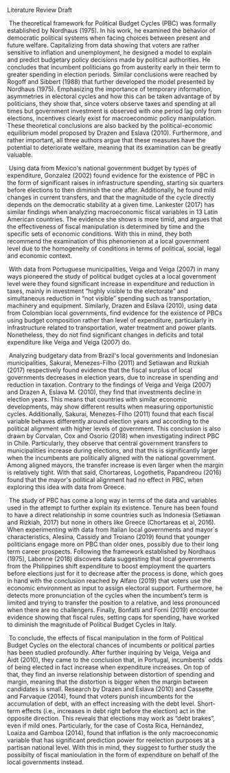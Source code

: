 Literature Review Draft

​	The theoretical framework for Political Budget Cycles (PBC) was formally established by Nordhaus (1975). In his work, he examined the behavior of democratic political systems when facing choices between present and future welfare. Capitalizing from data showing that voters are rather sensitive to inflation and unemployment, he designed a model to explain and predict budgetary policy decisions made by political authorities. He concludes that incumbent politicians go from austerity early in their term to greater spending in election periods. Similar conclusions were reached by Rogoff and Sibbert (1988) that further developed the model presented by Nordhaus (1975). Emphasizing the importance of temporary information, asymmetries in electoral cycles and how this can be taken advantage of by politicians, they show that, since voters observe taxes and spending at all times but government investment is observed with one period lag only from elections, incentives clearly exist for macroeconomic policy manipulation. These theoretical conclusions are also backed by the political-economic equilibrium model proposed by Drazen and Eslava (2010). Furthermore, and rather important, all three authors argue that these measures have the potential to deteriorate welfare, meaning that its examination can be greatly valuable. 

​       Using data from Mexico's national government budget by types of expenditure, Gonzalez (2002) found evidence for the existence of PBC in the form of significant raises in infrastructure spending, starting six quarters before elections to then diminish the one after. Additionally, he found mild changes in current transfers, and that the magnitude of the cycle directly depends on the democratic stability at a given time. Lankester (2017) has similar findings when analyzing macroeconomic fiscal variables in 13 Latin American countries. The evidence she shows is more timid, and argues that the effectiveness of fiscal manipulation is determined by time and the specific sets of economic conditions. With this in mind, they both recommend the examination of this phenomenon at a local government level due to the homogeneity of conditions in terms of political, social, legal and economic context. 

​       With data from Portuguese municipalities, Veiga and Veiga (2007) in many ways pioneered the study of political budget cycles at a local government level were they found significant increase in expenditure and reduction in taxes, mainly in investment “highly visible to the electorate” and simultaneous reduction in “not visible” spending such as transportation, machinery and equipment. Similarly, Drazen and Eslava (2010), using data from Colombian local governments, find evidence for the existence of PBCs using budget composition rather than level of expenditure, particularly in infrastructure related to transportation, water treatment and power plants. Nonetheless, they do not find significant changes in deficits and total expenditure like Veiga and Veiga (2007) do.

​       Analyzing budgetary data from Brazil's local governments and Indonesian municipalities, Sakurai, Menezes-Filho (2011) and Setiawan and Rizkiah (2017) respectively found evidence that the fiscal surplus of local governments decreases in election years, due to increase in spending and reduction in taxation. Contrary to the findings of Veiga and Veiga (2007) and Drazen A, Eslava M. (2010), they find that investments decline in election years. This means that countries with similar economic developments, may show different results when measuring opportunistic cycles. Additionally, Sakurai, Menezes-Filho (2011) found that each fiscal variable behaves differently around election years and according to the political alignment with higher levels of government. This conclusion is also drawn by Corvalan, Cox and Osorio (2018) when investigating indirect PBC in Chile. Particularly, they observe that central government transfers to municipalities increase during elections, and that this is significantly larger when the incumbents are politically aligned with the national government. Among aligned mayors, the transfer increase is even larger when the margin is relatively tight. With that said, Chortareas, Logothetis, Papandreou (2016) found that the mayor's political alignment had no effect in PBC, when exploring this idea with data from Greece.

​       The study of PBC has come a long way in terms of the data and variables used in the attempt to further explain its existence. Tenure has been found to have a direct relationship in some countries such as Indonesia (Setiawan and Rizkiah, 2017) but none in others like Greece (Chortareas et al, 2016). When experimenting with data from Italian local governments and mayor´s characteristics, Alesina, Cassidy and Troiano (2019) found that younger politicians engage more on PBC than older ones, possibly due to their long term career prospects. Following the framework established by Nordhaus (1975), Labonne (2016) discovers data suggesting that local governments from the Philippines shift expenditure to boost employment the quarters before elections just for it to decrease after the process is done, which goes in hand with the conclusion reached by Alfaro (2019) that voters use the economic environment as input to assign electoral support. Furthermore, he detects more pronunciation of the cycles when the incumbent’s term is limited and trying to transfer the position to a relative, and less pronounced when there are no challengers. Finally, Bonfatti and Forni (2019) encounter evidence showing that fiscal rules, setting caps for spending, have worked to diminish the magnitude of Political Budget Cycles in Italy. 

​      To conclude, the effects of fiscal manipulation in the form of Political Budget Cycles on the electoral chances of incumbents or political parties has been studied profoundly. After further inquiring by Veiga, Veiga and Aidt (2010), they came to the conclusion that, in Portugal, incumbents´ odds of being elected in fact increase when expenditure increases. On top of that, they find an inverse relationship between distortion of spending and margin, meaning that the distortion is bigger when the margin between candidates is small. Research by Drazen and Eslava (2010) and Cassette and Farvaque (2014), found that voters punish incumbents for the accumulation of debt, with an effect increasing with the debt level. Short-term effects (i.e., increases in debt right before the election) act in the opposite direction. This reveals that elections may work as “debt brakes”, even if mild ones. Particularly, for the case of Costa Rica, Hernández, Loaiza and Gamboa (2014), found that inflation is the only macroeconomic variable that has significant prediction power for reelection purposes at a partisan national level. With this in mind, they suggest to further study the possibilty of fiscal manioulation in the form of expenditure on behalf of the local governments instead. 